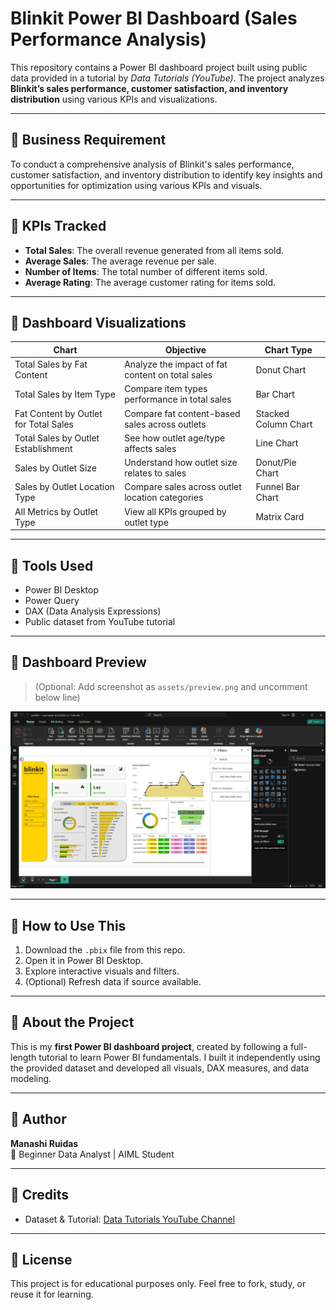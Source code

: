 # Blinkit Power BI Dashboard (Sales Performance Analysis)

This repository contains a Power BI dashboard project built using public data provided in a tutorial by *Data Tutorials (YouTube)*. The project analyzes **Blinkit’s sales performance, customer satisfaction, and inventory distribution** using various KPIs and visualizations.

---

## 📌 Business Requirement

To conduct a comprehensive analysis of Blinkit's sales performance, customer satisfaction, and inventory distribution to identify key insights and opportunities for optimization using various KPIs and visuals.

---

## 📌 KPIs Tracked


- **Total Sales**: The overall revenue generated from all items sold.
- **Average Sales**: The average revenue per sale.
- **Number of Items**: The total number of different items sold.
- **Average Rating**: The average customer rating for items sold.

---

## 📌 Dashboard Visualizations

| Chart | Objective | Chart Type |
|-------|-----------|------------|
| Total Sales by Fat Content | Analyze the impact of fat content on total sales | Donut Chart |
| Total Sales by Item Type | Compare item types performance in total sales | Bar Chart |
| Fat Content by Outlet for Total Sales | Compare fat content-based sales across outlets | Stacked Column Chart |
| Total Sales by Outlet Establishment | See how outlet age/type affects sales | Line Chart |
| Sales by Outlet Size | Understand how outlet size relates to sales | Donut/Pie Chart |
| Sales by Outlet Location Type | Compare sales across outlet location categories | Funnel Bar Chart |
| All Metrics by Outlet Type | View all KPIs grouped by outlet type | Matrix Card |


---

## 📌 Tools Used

- Power BI Desktop
- Power Query
- DAX (Data Analysis Expressions)
- Public dataset from YouTube tutorial

---

## 📌 Dashboard Preview

> (Optional: Add screenshot as `assets/preview.png` and uncomment below line)

![Dashboard Preview](assets/preview.png) 

---

## 📌 How to Use This

1. Download the `.pbix` file from this repo.
2. Open it in Power BI Desktop.
3. Explore interactive visuals and filters.
4. (Optional) Refresh data if source available.

---

## 📌 About the Project

This is my **first Power BI dashboard project**, created by following a full-length tutorial to learn Power BI fundamentals. I built it independently using the provided dataset and developed all visuals, DAX measures, and data modeling.

---

## 📌 Author

**Manashi Ruidas**  
📍 Beginner Data Analyst | AIML Student  


---

## 📌 Credits

- Dataset & Tutorial: [Data Tutorials YouTube Channel](https://www.youtube.com/@datatutorials1)

---

## 📌 License

This project is for educational purposes only. Feel free to fork, study, or reuse it for learning.
